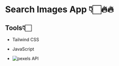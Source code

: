 # Search Images App 👇🏻🔥🔥

## Tools👇🏻

- Tailwind CSS
- JavaScript


- ![pexels API](https://api.pexels.com)
